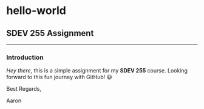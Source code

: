 # hello-world
## SDEV 255 Assignment
---
### Introduction
*Hey there*, this is a simple assignment for my **SDEV 255** course. Looking forward to this fun journey with GitHub! 😃

Best Regards,

Aaron
